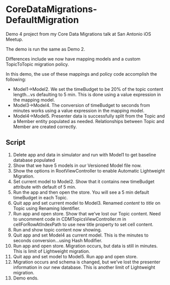 CoreDataMigrations-DefaultMigration
===================================

Demo 4 project from my Core Data Migrations talk at San Antonio iOS Meetup.

The demo is run the same as Demo 2.

Differences include we now have mapping models and a custom TopicToTopic migration policy.

In this demo, the use of these mappings and policy code accomplish the following:
* Model1->Model2. We set the timeBudget to be 20% of the topic content length…vs defaulting to 5 min. This is done using a value expression in the mapping model.
* Model3->Model4. The conversion of timeBudget to seconds from minutes works using a value expression in the mapping model.
* Model4->Model5. Presenter data is successfully split from the Topic and a Member entity populated as needed. Relationships between Topic and Member are created correctly.

Script
------
1. Delete app and data in simulator and run with Model1 to get baseline database populated
2. Show that we have 5 models in our Versioned Model file now.
3. Show the options in RootViewController to enable Automatic Lightweight Migration.
4. Set current model to Model2. Show that it contains new timeBudget attribute with default of 5 min. 
5. Run the app and then open the store. You will see a 5 min default timeBudget in each Topic.
6. Quit app and set current model to Model3. Renamed *content* to *title* on Topic using Renaming Identifier. 
7. Run app and open store. Show that we’ve lost our Topic content. Need to uncomment code in CDMTopicsViewController.m in cellForRowAtIndexPath to use new title property to set cell content.
8. Run and show topic content now showing.
9. Quit app and set Model4 as current model. This is the minutes to seconds conversion…using Hash Modifier.
10. Run app and open store. Migration occurs, but data is still in minutes. This is limit of Lightweight migration.
11. Quit app and set model to Model5. Run app and open store.
12. Migration occurs and schema is changed, but we’ve lost the presenter information in our new database. This is another limit of Lightweight migration.
12. Demo ends.
